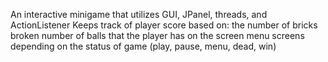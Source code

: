 An interactive minigame that utilizes GUI, JPanel, threads, and ActionListener Keeps track of player score based on: the number of bricks broken number of balls that the player has on the screen menu screens depending on the status of game (play, pause, menu, dead, win)
